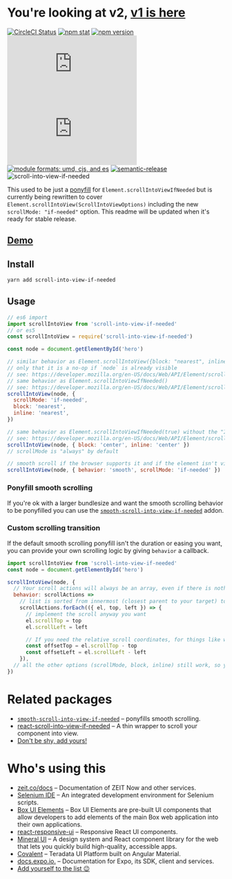 # You're looking at v2, [v1 is here](https://github.com/stipsan/scroll-into-view-if-needed/tree/v1)

[![CircleCI Status](https://img.shields.io/circleci/project/github/stipsan/scroll-into-view-if-needed.svg?style=flat-square)](https://circleci.com/gh/stipsan/scroll-into-view-if-needed)
[![npm stat](https://img.shields.io/npm/dm/scroll-into-view-if-needed.svg?style=flat-square)](https://npm-stat.com/charts.html?package=scroll-into-view-if-needed)
[![npm version](https://img.shields.io/npm/v/scroll-into-view-if-needed.svg?style=flat-square)](https://www.npmjs.com/package/scroll-into-view-if-needed)
[![gzip size][gzip-badge]][unpkg-dist]
[![size][size-badge]][unpkg-dist]
[![module formats: umd, cjs, and es][module-formats-badge]][unpkg-dist]
[![semantic-release](https://img.shields.io/badge/%20%20%F0%9F%93%A6%F0%9F%9A%80-semantic--release-e10079.svg?style=flat-square)](https://github.com/semantic-release/semantic-release)
![scroll-into-view-if-needed](https://user-images.githubusercontent.com/81981/39476436-34a4f3ae-4d5c-11e8-9d1c-7fa2fa6288a0.png)

This used to be just a [ponyfill](https://ponyfill.com) for
`Element.scrollIntoViewIfNeeded` but is currently being rewritten to cover
`Element.scrollIntoView(ScrollIntoViewOptions)` including the new `scrollMode: "if-needed"` option. This readme will be updated when it's ready for stable
release.

## [Demo](https://scroll-into-view-if-needed.netlify.com)

## Install

```bash
yarn add scroll-into-view-if-needed
```

## Usage

```js
// es6 import
import scrollIntoView from 'scroll-into-view-if-needed'
// or es5
const scrollIntoView = require('scroll-into-view-if-needed')

const node = document.getElementById('hero')

// similar behavior as Element.scrollIntoView({block: "nearest", inline: "nearest"})
// only that it is a no-op if `node` is already visible
// see: https://developer.mozilla.org/en-US/docs/Web/API/Element/scrollIntoView
// same behavior as Element.scrollIntoViewIfNeeded()
// see: https://developer.mozilla.org/en-US/docs/Web/API/Element/scrollIntoViewIfNeeded
scrollIntoView(node, {
  scrollMode: 'if-needed',
  block: 'nearest',
  inline: 'nearest',
})

// same behavior as Element.scrollIntoViewIfNeeded(true) without the "IfNeeded" behavior
// see: https://developer.mozilla.org/en-US/docs/Web/API/Element/scrollIntoViewIfNeeded
scrollIntoView(node, { block: 'center', inline: 'center' })
// scrollMode is "always" by default

// smooth scroll if the browser supports it and if the element isn't visible
scrollIntoView(node, { behavior: 'smooth', scrollMode: 'if-needed' })
```

### Ponyfill smooth scrolling

If you're ok with a larger bundlesize and want the smooth scrolling behavior to be ponyfilled you can use the [`smooth-scroll-into-view-if-needed`](https://github.com/stipsan/smooth-scroll-into-view-if-needed) addon.

### Custom scrolling transition

If the default smooth scrolling ponyfill isn't the duration or easing you want,
you can provide your own scrolling logic by giving `behavior` a callback.

```js
import scrollIntoView from 'scroll-into-view-if-needed'
const node = document.getElementById('hero')

scrollIntoView(node, {
  // Your scroll actions will always be an array, even if there is nothing to scroll
  behavior: scrollActions =>
    // list is sorted from innermost (closest parent to your target) to outermost (often the document.body or viewport)
    scrollActions.forEach(({ el, top, left }) => {
      // implement the scroll anyway you want
      el.scrollTop = top
      el.scrollLeft = left

      // If you need the relative scroll coordinates, for things like window.scrollBy style logic or whatever, just do the math
      const offsetTop = el.scrollTop - top
      const offsetLeft = el.scrollLeft - left
    }),
  // all the other options (scrollMode, block, inline) still work, so you don't need to reimplement them (unless you really really want to)
})
```

# Related packages

* [`smooth-scroll-into-view-if-needed`](http://npmjs.com/package/smooth-scroll-into-view-if-needed) – ponyfills smooth scrolling.
* [react-scroll-into-view-if-needed](https://www.npmjs.com/package/react-scroll-into-view-if-needed) – A thin wrapper to scroll your component into view.
* [Don't be shy, add yours!](https://github.com/stipsan/scroll-into-view-if-needed/edit/master/README.md)

# Who's using this

* [zeit.co/docs](https://github.com/zeit/docs) – Documentation of ZEIT Now and other services.
* [Selenium IDE](https://github.com/SeleniumHQ/selenium-ide) – An integrated development environment for Selenium scripts.
* [Box UI Elements](https://github.com/box/box-ui-elements) – Box UI Elements are pre-built UI components that allow developers to add elements of the main Box web application into their own applications.
* [react-responsive-ui](https://github.com/catamphetamine/react-responsive-ui) – Responsive React UI components.
* [Mineral UI](https://github.com/mineral-ui/mineral-ui) –
  A design system and React component library for the web that lets you quickly build high-quality, accessible apps.
* [Covalent](https://github.com/Teradata/covalent) – Teradata UI Platform built on Angular Material.
* [docs.expo.io.](https://github.com/expo/expo-docs) – Documentation for Expo, its SDK, client and services.
* [Add yourself to the list 😉](https://github.com/stipsan/scroll-into-view-if-needed/edit/master/README.md)

[gzip-badge]: http://img.badgesize.io/https://unpkg.com/scroll-into-view-if-needed/umd-scroll-into-view-if-needed.min.js?compression=gzip&label=gzip%20size&style=flat-square
[size-badge]: http://img.badgesize.io/https://unpkg.com/scroll-into-view-if-needed/umd-scroll-into-view-if-needed.min.js?label=size&style=flat-square
[unpkg-dist]: https://unpkg.com/scroll-into-view-if-needed/umd/
[module-formats-badge]: https://img.shields.io/badge/module%20formats-umd%2C%20cjs%2C%20es-green.svg?style=flat-square
